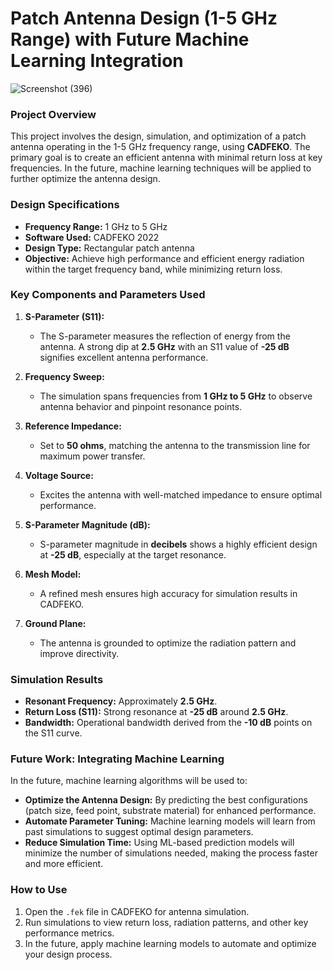 # **Patch Antenna Design (1-5 GHz Range) with Future Machine Learning Integration**
![Screenshot (396)](https://github.com/user-attachments/assets/af775c82-6bf4-4d9d-b321-0dcbf5072aed)


### **Project Overview**
This project involves the design, simulation, and optimization of a patch antenna operating in the 1-5 GHz frequency range, using **CADFEKO**. The primary goal is to create an efficient antenna with minimal return loss at key frequencies. In the future, machine learning techniques will be applied to further optimize the antenna design.

### **Design Specifications**
- **Frequency Range:** 1 GHz to 5 GHz
- **Software Used:** CADFEKO 2022
- **Design Type:** Rectangular patch antenna
- **Objective:** Achieve high performance and efficient energy radiation within the target frequency band, while minimizing return loss.

### **Key Components and Parameters Used**

1. **S-Parameter (S11):**
   - The S-parameter measures the reflection of energy from the antenna. A strong dip at **2.5 GHz** with an S11 value of **-25 dB** signifies excellent antenna performance.

2. **Frequency Sweep:**
   - The simulation spans frequencies from **1 GHz to 5 GHz** to observe antenna behavior and pinpoint resonance points.

3. **Reference Impedance:**
   - Set to **50 ohms**, matching the antenna to the transmission line for maximum power transfer.

4. **Voltage Source:**
   - Excites the antenna with well-matched impedance to ensure optimal performance.

5. **S-Parameter Magnitude (dB):**
   - S-parameter magnitude in **decibels** shows a highly efficient design at **-25 dB**, especially at the target resonance.

6. **Mesh Model:**
   - A refined mesh ensures high accuracy for simulation results in CADFEKO.

7. **Ground Plane:**
   - The antenna is grounded to optimize the radiation pattern and improve directivity.

### **Simulation Results**
- **Resonant Frequency:** Approximately **2.5 GHz**.
- **Return Loss (S11):** Strong resonance at **-25 dB** around **2.5 GHz**.
- **Bandwidth:** Operational bandwidth derived from the **-10 dB** points on the S11 curve.

### **Future Work: Integrating Machine Learning**
In the future, machine learning algorithms will be used to:
- **Optimize the Antenna Design:** By predicting the best configurations (patch size, feed point, substrate material) for enhanced performance.
- **Automate Parameter Tuning:** Machine learning models will learn from past simulations to suggest optimal design parameters.
- **Reduce Simulation Time:** Using ML-based prediction models will minimize the number of simulations needed, making the process faster and more efficient.

### **How to Use**
1. Open the `.fek` file in CADFEKO for antenna simulation.
2. Run simulations to view return loss, radiation patterns, and other key performance metrics.
3. In the future, apply machine learning models to automate and optimize your design process.

